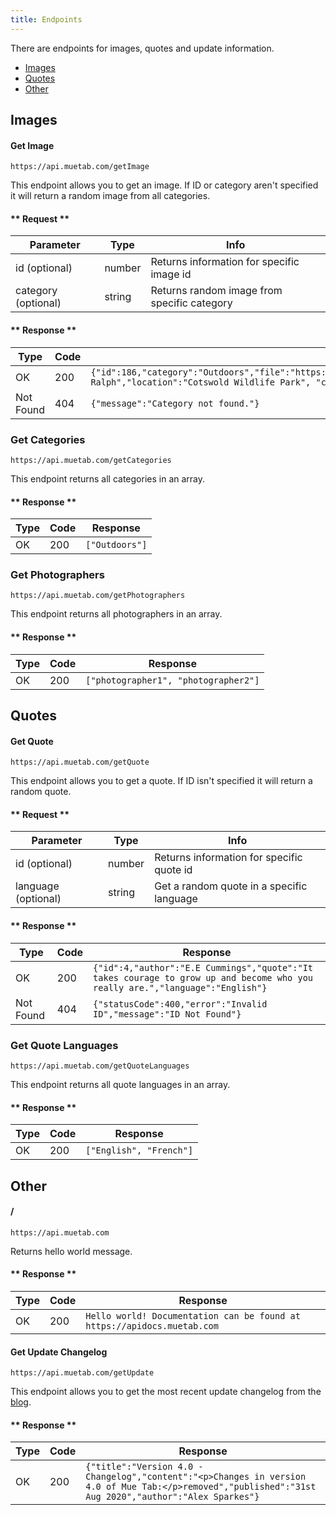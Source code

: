 ```yaml
---
title: Endpoints
---
```


There are endpoints for images, quotes and update information.

* [Images](#images)
* [Quotes](#quotes)
* [Other](#other)

## Images

#### Get Image

```https://api.muetab.com/getImage```

This endpoint allows you to get an image. If ID or category aren't specified it will return a random image from all categories.

<!-- tabs:start -->
#### ** Request **
Parameter | Type | Info
--- | --- | ---
id (optional) | number | Returns information for specific image id
category (optional) | string | Returns random image from specific category

#### ** Response **
Type | Code | Response
--- | --- | ---
OK | 200 | ```{"id":186,"category":"Outdoors","file":"https://img.muetab.com/mue/78ff331a7aa4bda3.jpg","photographer":"David Ralph","location":"Cotswold Wildlife Park", "camera": "Samsung Galaxy S8", "resolution": null}```
Not Found | 404 | ```{"message":"Category not found."}```
<!-- tabs:end -->

### Get Categories

```https://api.muetab.com/getCategories```

This endpoint returns all categories in an array.

<!-- tabs:start -->
#### ** Response **
Type | Code | Response
--- | --- | ---
OK | 200 | ```["Outdoors"]```
<!-- tabs:end -->

### Get Photographers

```https://api.muetab.com/getPhotographers```

This endpoint returns all photographers in an array.

<!-- tabs:start -->
#### ** Response **
Type | Code | Response
--- | --- | ---
OK | 200 | ```["photographer1", "photographer2"]```
<!-- tabs:end -->

## Quotes

#### Get Quote

```https://api.muetab.com/getQuote```

This endpoint allows you to get a quote. If ID isn't specified it will return a random quote.

<!-- tabs:start -->
#### ** Request **
Parameter | Type | Info
--- | --- | ---
id (optional) | number | Returns information for specific quote id
language (optional) | string | Get a random quote in a specific language

#### ** Response **
Type | Code | Response
--- | --- | ---
OK | 200 | ```{"id":4,"author":"E.E Cummings","quote":"It takes courage to grow up and become who you really are.","language":"English"}```
Not Found | 404 | ```{"statusCode":400,"error":"Invalid ID","message":"ID Not Found"}```
<!-- tabs:end -->

### Get Quote Languages

```https://api.muetab.com/getQuoteLanguages```

This endpoint returns all quote languages in an array.

<!-- tabs:start -->
#### ** Response **
Type | Code | Response
--- | --- | ---
OK | 200 | ```["English", "French"]```
<!-- tabs:end -->

## Other

#### /

```https://api.muetab.com```

Returns hello world message.

<!-- tabs:start -->
#### ** Response **
Type | Code | Response
--- | --- | ---
OK | 200 | ```Hello world! Documentation can be found at https://apidocs.muetab.com```
<!-- tabs:end -->

#### Get Update Changelog

```https://api.muetab.com/getUpdate```

This endpoint allows you to get the most recent update changelog from the [blog](https://blog.muetab.com).

<!-- tabs:start -->
#### ** Response **
Type | Code | Response
--- | --- | ---
OK | 200 | ```{"title":"Version 4.0 - Changelog","content":"<p>Changes in version 4.0 of Mue Tab:</p>removed","published":"31st Aug 2020","author":"Alex Sparkes"}```
<!-- tabs:end -->
